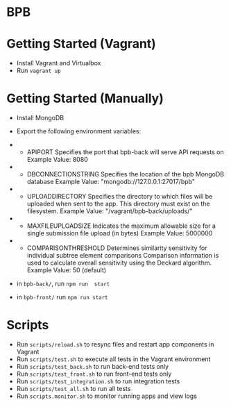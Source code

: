 # BPB

# Getting Started (Vagrant)
* Install Vagrant and Virtualbox
* Run `vagrant up`

# Getting Started (Manually)
* Install MongoDB
* Export the following environment variables:
* * APIPORT
Specifies the port that bpb-back will serve API requests on
Example Value: 8080

* * DBCONNECTIONSTRING
Specifies the location of the bpb MongoDB database
Example Value: "mongodb://127.0.0.1:27017/bpb"

* * UPLOADDIRECTORY
Specifies the directory to which files will be uploaded when sent to the app.
This directory must exist on the filesystem.
Example Value: "/vagrant/bpb-back/uploads/"

* * MAXFILEUPLOADSIZE
Indicates the maximum allowable size for a single submission file upload (in bytes)
Example Value: 5000000

* * COMPARISONTHRESHOLD
Determines similarity sensitivity for individual subtree element comparisons
Comparison information is used to calculate overall sensitivity using the Deckard algorithm.
Example Value: 50 (default)

* in `bpb-back/`, run `npm run  start`
* in `bpb-front/`  run `npm run start`

# Scripts
* Run `scripts/reload.sh` to resync files and restart app components in Vagrant
* Run `scripts/test.sh` to execute all tests in the Vagrant environment
* Run `scripts/test_back.sh` to run back-end tests only
* Run `scripts/test_front.sh` to run front-end tests only
* Run `scripts/test_integration.sh` to run integration tests
* Run `scripts/test_all.sh` to run all tests
* Run `scripts.monitor.sh` to monitor running apps and view logs